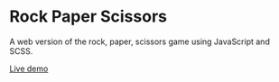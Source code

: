 # Rock Paper Scissors
<p>A web version of the rock, paper, scissors game using JavaScript and SCSS.</p>
<p><a href="https://vinilsilv.github.io/rock-paper-scissors/" target="_blank">Live demo</a></p>
